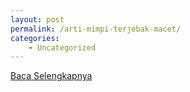 ```yaml
---
layout: post
permalink: /arti-mimpi-terjebak-macet/
categories:
    - Uncategorized
---
```


[Baca Selengkapnya](/05)